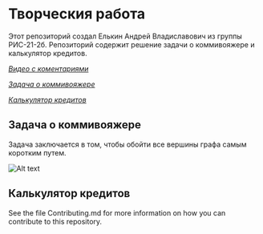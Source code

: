 # Творческия работа

Этот репозиторий создал Елькин Андрей Владиславович из группы РИС-21-2б. Репозиторий содержит решение задачи о коммивояжере и калькулятор кредитов.

[*Видео с коментариями*](https://www.youtube.com/watch?v=CJlnWSI4Nwo)

[*Задача о коммивояжере*](https://github.com/ElkinAndrey/CreativeWork/tree/main/TravelingSalesman)

[*Калькулятор кредитов*](https://github.com/ElkinAndrey/CreativeWork/tree/main/Calculator)

## Задача о коммивояжере

Задача заключается в том, чтобы обойти все вершины графа самым коротким путем. 


![Alt text](https://github.com/ElkinAndrey/CreativeWork/tree/main/Images/Calculator.png)


## Калькулятор кредитов

See the file Contributing.md for more information on how you can contribute to this repository.
